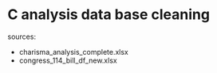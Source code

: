 # C analysis data base cleaning

sources:
- charisma_analysis_complete.xlsx
- congress_114_bill_df_new.xlsx 
